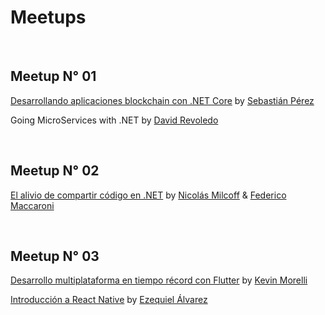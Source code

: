 # Meetups

&nbsp;
## Meetup N° 01
[Desarrollando aplicaciones blockchain con .NET Core](Meetup_01/Blockchain) by [Sebastián Pérez](https://github.com/sebaleoperez)

Going MicroServices with .NET by [David Revoledo](https://github.com/davidrevoledo)

&nbsp;
## Meetup N° 02
[El alivio de compartir código en .NET](Meetup_02) by [Nicolás Milcoff](https://github.com/nmilcoff) & [Federico Maccaroni](https://github.com/fedemkr)

&nbsp;
## Meetup N° 03
[Desarrollo multiplataforma en tiempo récord con Flutter](Meetup_03/Flutter) by [Kevin Morelli](https://github.com/KevMorelli)

[Introducción a React Native](Meetup_03/React_Native) by [Ezequiel Álvarez](https://github.com/ealvarezk)

